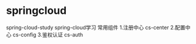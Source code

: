 # springcloud
spring-cloud-study
spring-cloud学习 常用组件
1.注册中心  cs-center
2.配置中心  cs-config
3.鉴权认证  cs-auth
